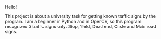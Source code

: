 Hello!

This project is about a university task for getting known traffic signs by the program.
I am a beginner in Python and in OpenCV, so this program recognizes 5 traffic signs only: Stop, Yield, Dead end, Circle and Main road signs.

